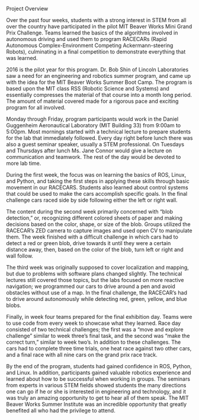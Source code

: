 Project Overview

  Over the past four weeks, students with a strong interest in STEM from all over
the country have participated in the pilot MIT Beaver Works Mini Grand Prix
Challenge. Teams learned the basics of the algorithms involved in autonomous
driving and used them to program RACECARs (Rapid Autonomous
Complex-Environment Competing Ackermann-steering Robots), culminating in a final
competition to demonstrate everything that was learned.

  2016 is the pilot year for this program. Dr. Bob Shin of Lincoln Laboratories
saw a need for an engineering and robotics summer program, and came up with the
idea for the MIT Beaver Works Summer Boot Camp. The program is based upon the
MIT class RSS (Robotic Science and Systems) and essentially compresses the
material of that course into a month long period. The amount of material covered
made for a rigorous pace and exciting program for all involved.

  Monday through Friday, program participants would work in the Daniel
Guggenheim Aeronautical Laboratory (MIT Building 33) from 9:00am to 5:00pm. Most
mornings started with a technical lecture to prepare students for the lab that
immediately followed. Every day right before lunch there was also a guest
seminar speaker, usually a STEM professional. On Tuesdays and Thursdays after
lunch Ms. Jane Connor would give a lecture on communication and teamwork. The
rest of the day would be devoted to more lab time.

  During the first week, the focus was on learning the basics of ROS, Linux, and
Python, and taking the first steps in applying these skills through basic
movement in our RACECARS. Students also learned about control systems that could
be used to make the cars accomplish specific goals. In the final challenge cars 
raced side by side following either the left or right wall.

  The content during the second week primarily concerned with “blob detection,”
or, recognizing different colored sheets of paper and making decisions based on
the color, shape, or size of the blob. Groups utilized the RACECAR’s ZED camera
to capture images and used open CV to manipulate them. The week finished with a
difficult challenge in which cars had to detect a red or green blob, drive
towards it until they were a certain distance away, then, based on the color of
the blob, turn left or right and wall follow.

  The third week was originally supposed to cover localization and mapping, but
due to problems with software plans changed slightly. The technical lectures
still covered those topics, but the labs focused on more reactive navigation;
we programmed our cars to drive around a pen and avoid obstacles without use of
a map. In the final challenge, the RACECAR’s had to drive around autonomously
while detecting red, green, yellow, and blue blobs.

  Finally, in week four teams prepared for the final exhibition day. Teams were
to use code from every week to showcase what they learned. Race day consisted of
two technical challenges; the first was a “move and explore challenge” similar
to week three’s final task, and the second was “make the correct turn,” similar
to week two’s. In addition to these challenges. The cars had to complete three
time trials, one heat race against two other cars, and a final race with
all nine cars on the grand prix race track.

  By the end of the program, students had gained confidence in ROS, Python, and
Linux. In addition, participants gained valuable robotics experience and learned
about how to be successful when working in groups. The seminars from experts in
various STEM fields showed students the many directions one can go if he or she
is interested in engineering and technology, and it was truly an amazing
opportunity to get to hear all of them speak. The MIT Beaver Works Summer
Institute was an incredible opportunity that greatly benefited all who had the
privilege to attend.
